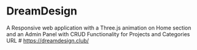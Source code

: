 # DreamDesign
A Responsive web application with a Three.js animation on Home section and an Admin Panel with CRUD Functionality for Projects and Categories
URL # https://dreamdesign.club/
